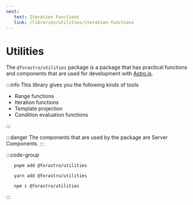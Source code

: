```yaml
---
next:
   text: Iteration Functions
   link: /libraries/utilities/iteration-functions
---
```


<!-- markdownlint-disable-next-line MD033 -->
# Utilities <Badge type="info" text="2.5.0"  />

The `@forastro/utilities` package is a package that has practical functions and components
that are used for development with [Astro.js](https://astro.build).

:::info This library gives you the following kinds of tools

- Range functions
- Iteration functions
- Template projection
- Condition evaluation functions

:::

:::danger
 The components that are used by the package are Server Components.
:::

:::code-group

 ```[pnpm]
    pnpm add @forastro/utilities
 ```

 ```[yarn]
    yarn add @forastro/utilities
 ```

 ```[npm]
    npm i @forastro/utilities
 ```

:::
